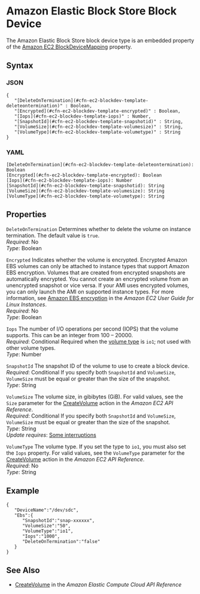# Amazon Elastic Block Store Block Device<a name="aws-properties-ec2-blockdev-template"></a>

The Amazon Elastic Block Store block device type is an embedded property of the [Amazon EC2 BlockDeviceMapping](aws-properties-ec2-blockdev-mapping.md) property\.

## Syntax<a name="w4ab1c21c10d102c49c28b5"></a>

### JSON<a name="aws-properties-ec2-blockdev-template-syntax.json"></a>

```
{
   "[DeleteOnTermination](#cfn-ec2-blockdev-template-deleteontermination)" : Boolean,
   "[Encrypted](#cfn-ec2-blockdev-template-encrypted)" : Boolean,
   "[Iops](#cfn-ec2-blockdev-template-iops)" : Number,
   "[SnapshotId](#cfn-ec2-blockdev-template-snapshotid)" : String,
   "[VolumeSize](#cfn-ec2-blockdev-template-volumesize)" : String,
   "[VolumeType](#cfn-ec2-blockdev-template-volumetype)" : String
}
```

### YAML<a name="aws-properties-ec2-blockdev-template-syntax.yaml"></a>

```
[DeleteOnTermination](#cfn-ec2-blockdev-template-deleteontermination): Boolean
[Encrypted](#cfn-ec2-blockdev-template-encrypted): Boolean
[Iops](#cfn-ec2-blockdev-template-iops): Number
[SnapshotId](#cfn-ec2-blockdev-template-snapshotid): String
[VolumeSize](#cfn-ec2-blockdev-template-volumesize): String
[VolumeType](#cfn-ec2-blockdev-template-volumetype): String
```

## Properties<a name="w4ab1c21c10d102c49c28b7"></a>

`DeleteOnTermination`  <a name="cfn-ec2-blockdev-template-deleteontermination"></a>
Determines whether to delete the volume on instance termination\. The default value is `true`\.  
*Required*: No  
*Type*: Boolean

`Encrypted`  <a name="cfn-ec2-blockdev-template-encrypted"></a>
Indicates whether the volume is encrypted\. Encrypted Amazon EBS volumes can only be attached to instance types that support Amazon EBS encryption\. Volumes that are created from encrypted snapshots are automatically encrypted\. You cannot create an encrypted volume from an unencrypted snapshot or vice versa\. If your AMI uses encrypted volumes, you can only launch the AMI on supported instance types\. For more information, see [Amazon EBS encryption](https://docs.aws.amazon.com/AWSEC2/latest/UserGuide/EBSEncryption.html) in the *Amazon EC2 User Guide for Linux Instances*\.  
*Required*: No  
*Type*: Boolean

`Iops`  <a name="cfn-ec2-blockdev-template-iops"></a>
The number of I/O operations per second \(IOPS\) that the volume supports\. This can be an integer from 100 – 20000\.  
*Required*: Conditional Required when the [volume type](#cfn-ec2-blockdev-template-volumetype) is `io1`; not used with other volume types\.  
*Type*: Number

`SnapshotId`  <a name="cfn-ec2-blockdev-template-snapshotid"></a>
The snapshot ID of the volume to use to create a block device\.  
*Required*: Conditional If you specify both `SnapshotId` and `VolumeSize`, `VolumeSize` must be equal or greater than the size of the snapshot\.  
*Type*: String

`VolumeSize`  <a name="cfn-ec2-blockdev-template-volumesize"></a>
The volume size, in gibibytes \(GiB\)\. For valid values, see the `Size` parameter for the [CreateVolume](https://docs.aws.amazon.com/AWSEC2/latest/APIReference/ApiReference-query-CreateVolume.html) action in the *Amazon EC2 API Reference*\.  
*Required*: Conditional If you specify both `SnapshotId` and `VolumeSize`, `VolumeSize` must be equal or greater than the size of the snapshot\.  
*Type*: String  
*Update requires*: [Some interruptions](using-cfn-updating-stacks-update-behaviors.md#update-some-interrupt)

`VolumeType`  <a name="cfn-ec2-blockdev-template-volumetype"></a>
The volume type\. If you set the type to `io1`, you must also set the `Iops` property\. For valid values, see the `VolumeType` parameter for the [CreateVolume](https://docs.aws.amazon.com/AWSEC2/latest/APIReference/ApiReference-query-CreateVolume.html) action in the *Amazon EC2 API Reference*\.  
*Required*: No  
*Type*: String

## Example<a name="w4ab1c21c10d102c49c28b9"></a>

```
{
   "DeviceName":"/dev/sdc",
   "Ebs":{
      "SnapshotId":"snap-xxxxxx",
      "VolumeSize":"50",
      "VolumeType":"io1",
      "Iops":"1000",
      "DeleteOnTermination":"false"
   }
}
```

## See Also<a name="w4ab1c21c10d102c49c28c11"></a>
+ [CreateVolume](http://docs.aws.amazon.com/AWSEC2/latest/APIReference/ApiReference-query-CreateVolume.html) in the *Amazon Elastic Compute Cloud API Reference*
